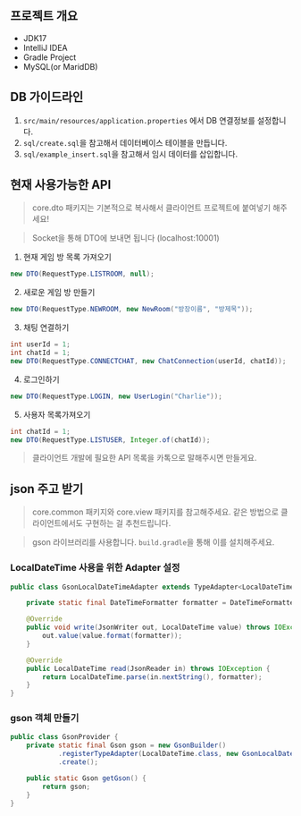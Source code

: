 ## 프로젝트 개요
- JDK17
- IntelliJ IDEA 
- Gradle Project
- MySQL(or MaridDB)

## DB 가이드라인

1. `src/main/resources/application.properties` 에서 DB 연결정보를 설정합니다.
2. `sql/create.sql`을 참고해서 데이터베이스 테이블을 만듭니다.
3. `sql/example_insert.sql`을 참고해서 임시 데이터를 삽입합니다.

## 현재 사용가능한 API

> core.dto 패키지는 기본적으로 복사해서 클라이언트 프로젝트에 붙여넣기 해주세요!
 
> Socket을 통해 DTO에 보내면 됩니다 (localhost:10001)

1. 현재 게임 방 목록 가져오기
```java
new DTO(RequestType.LISTROOM, null);
```

2. 새로운 게임 방 만들기 
```java
new DTO(RequestType.NEWROOM, new NewRoom("방장이름", "방제목"));
```

3. 채팅 연결하기
```java
int userId = 1;
int chatId = 1;
new DTO(RequestType.CONNECTCHAT, new ChatConnection(userId, chatId));
```

4. 로그인하기
```java
new DTO(RequestType.LOGIN, new UserLogin("Charlie"));
```

5. 사용자 목록가져오기
```java
int chatId = 1;
new DTO(RequestType.LISTUSER, Integer.of(chatId));
```

> 클라이언트 개발에 필요한 API 목록을 카톡으로 말해주시면 만들게요.

## json 주고 받기

> core.common 패키지와 core.view 패키지를 참고해주세요. 같은 방법으로 클라이언트에서도 구현하는 걸 추천드립니다.

> gson 라이브러리를 사용합니다. `build.gradle`을 통해 이를 설치해주세요.

### LocalDateTime 사용을 위한 Adapter 설정
```java
public class GsonLocalDateTimeAdapter extends TypeAdapter<LocalDateTime> {

    private static final DateTimeFormatter formatter = DateTimeFormatter.ISO_LOCAL_DATE_TIME;

    @Override
    public void write(JsonWriter out, LocalDateTime value) throws IOException {
        out.value(value.format(formatter));
    }

    @Override
    public LocalDateTime read(JsonReader in) throws IOException {
        return LocalDateTime.parse(in.nextString(), formatter);
    }
}
```

### gson 객체 만들기
```java
public class GsonProvider {
    private static final Gson gson = new GsonBuilder()
            .registerTypeAdapter(LocalDateTime.class, new GsonLocalDateTimeAdapter())
            .create();

    public static Gson getGson() {
        return gson;
    }
}
```